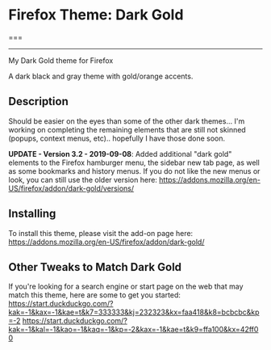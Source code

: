 # Firefox Theme: Dark Gold
===

---

My Dark Gold theme for Firefox


A dark black and gray theme with gold/orange accents. 

## Description
Should be easier on the eyes than some of the other dark themes... I'm working on completing the remaining elements that are still not skinned (popups, context menus, etc).. hopefully I have those done soon.

<b>UPDATE - Version 3.2 - 2019-09-08</b>: Added additional "dark gold" elements to the Firefox hamburger menu, the sidebar new tab page, as well as some bookmarks and history menus. If you do not like the new menus or look, you can still use the older version here: https://addons.mozilla.org/en-US/firefox/addon/dark-gold/versions/



## Installing

To install this theme, please visit the add-on page here: https://addons.mozilla.org/en-US/firefox/addon/dark-gold/


## Other Tweaks to Match Dark Gold

If you're looking for a search engine or start page on the web that may match this theme, here are some to get you started: 
https://start.duckduckgo.com/?kak=-1&kax=-1&kae=t&k7=333333&kj=232323&kx=faa418&k8=bcbcbc&kp=-2
https://start.duckduckgo.com/?kak=-1&kal=-1&kao=-1&kaq=-1&kp=-2&kax=-1&kae=t&k9=ffa100&kx=42ff00
